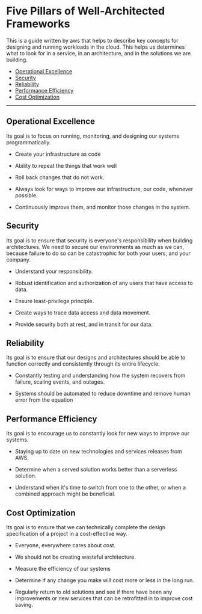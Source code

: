 
# Five Pillars of Well-Architected Frameworks 

This is a guide written by aws that helps to describe key concepts for designing and running workloads in the cloud. This helps us determines what to look for in a service, in an architecture, and in the solutions we are building.

- [Operational Excellence](#operational-excellence)
- [Security](#security)
- [Reliability](#reliability)
- [Performance Efficiency](#performance-efficiency)
- [Cost Optimization](#cost-optimization)

----------------------------------------------

## Operational Excellence

Its goal is to focus on running, monitoring, and designing our systems programmatically.

- Create your infrastructure as code

- Ability to repeat the things that work well

- Roll back changes that do not work. 

- Always look for ways to improve our infrastructure, our code, whenever possible.

- Continuously improve them, and monitor those changes in the system.

## Security

Its goal is to ensure that security is everyone's  responsibility when building architectures. We need to secure our environments as much as we can, because failure to do so can be catastrophic for both your users, and your company. 

- Understand your responsibility.

- Robust identification and authorization of any users that have access to data.

- Ensure least-privilege principle.

- Create ways to trace data access and data movement.

- Provide security both at rest, and in transit for our data.

## Reliability

Its goal is to ensure that our designs and architectures should be able to function correctly and consistently through its entire lifecycle. 

- Constantly testing and understanding how the system recovers from failure, scaling events, and outages. 

- Systems should be automated to reduce downtime and remove human error from the equation 

## Performance Efficiency

Its goal is to encourage us to constantly look for new ways to improve our systems.

- Staying up to date on new technologies and services releases from AWS. 

- Determine when a served solution works better than a serverless solution.

- Understand when it's time to switch from one to the other, or when a combined approach might be beneficial.

## Cost Optimization

Its goal is to ensure that we can technically complete the design specification of a project in a cost-effective way. 

- Everyone, everywhere cares about cost.

- We should not be creating wasteful architecture.

- Measure the efficiency of our systems 

- Determine if any change you make will cost more or less in the long run. 

- Regularly return to old solutions and see if there have been any improvements or new services that can be retrofitted in to improve cost saving. 

